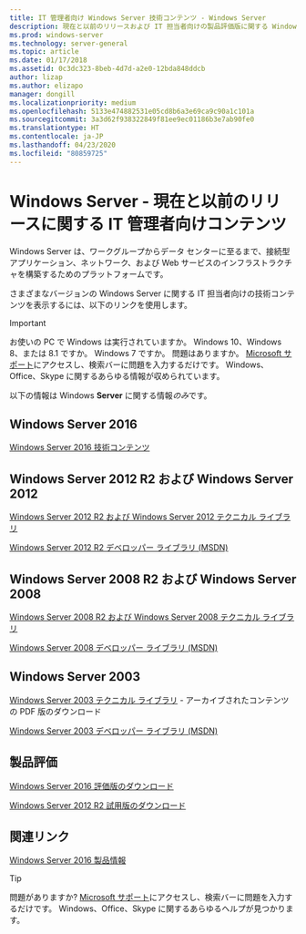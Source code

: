 ```yaml
---
title: IT 管理者向け Windows Server 技術コンテンツ - Windows Server
description: 現在と以前のリリースおよび IT 担当者向けの製品評価版に関する Windows Server 技術情報を示します。
ms.prod: windows-server
ms.technology: server-general
ms.topic: article
ms.date: 01/17/2018
ms.assetid: 0c3dc323-8beb-4d7d-a2e0-12bda848ddcb
author: lizap
ms.author: elizapo
manager: dongill
ms.localizationpriority: medium
ms.openlocfilehash: 5133e474882531e05cd8b6a3e69ca9c90a1c101a
ms.sourcegitcommit: 3a3d62f938322849f81ee9ec01186b3e7ab90fe0
ms.translationtype: HT
ms.contentlocale: ja-JP
ms.lasthandoff: 04/23/2020
ms.locfileid: "80859725"
---
```

# <a name="windows-server---it-administrator-content-for-current-and-previous-releases"></a>Windows Server - 現在と以前のリリースに関する IT 管理者向けコンテンツ

Windows Server は、ワークグループからデータ センターに至るまで、接続型アプリケーション、ネットワーク、および Web サービスのインフラストラクチャを構築するためのプラットフォームです。

さまざまなバージョンの Windows Server に関する IT 担当者向けの技術コンテンツを表示するには、以下のリンクを使用します。

> [!IMPORTANT]
> お使いの PC で Windows は実行されていますか。 Windows 10、Windows 8、または 8.1 ですか。 Windows 7 ですか。 問題はありますか。 [Microsoft サポート](https://support.microsoft.com)にアクセスし、検索バーに問題を入力するだけです。 Windows、Office、Skype に関するあらゆる情報が収められています。 
> 
> 以下の情報は Windows **Server** に関する情報*のみ*です。

## <a name="windows-server-2016"></a>Windows Server 2016

[Windows Server 2016 技術コンテンツ](windows-server-2016.md)

## <a name="windows-server-2012-r2-and-windows-server-2012"></a>Windows Server 2012 R2 および Windows Server 2012

[Windows Server 2012 R2 および Windows Server 2012 テクニカル ライブラリ](/previous-versions/windows/it-pro/windows-server-2012-R2-and-2012/) 

[Windows Server 2012 R2 デベロッパー ライブラリ (MSDN)](https://msdn.microsoft.com/library/dn609939(v=vs.85).aspx) 

## <a name="windows-server-2008-r2-and-windows-server-2008"></a>Windows Server 2008 R2 および Windows Server 2008

[Windows Server 2008 R2 および Windows Server 2008 テクニカル ライブラリ](/previous-versions/windows/it-pro/windows-server-2008-R2-and-2008)
 
[Windows Server 2008 デベロッパー ライブラリ (MSDN)](https://msdn.microsoft.com/library/hh738539.aspx) 

## <a name="windows-server-2003"></a>Windows Server 2003

[Windows Server 2003 テクニカル ライブラリ](https://www.microsoft.com/download/details.aspx?id=53314) - アーカイブされたコンテンツの PDF 版のダウンロード

[Windows Server 2003 デベロッパー ライブラリ (MSDN)](https://msdn.microsoft.com/library/dn792549.aspx)

## <a name="product-evaluations"></a>製品評価

[Windows Server 2016 評価版のダウンロード](https://www.microsoft.com/evalcenter/evaluate-windows-server-2016?i=1) 

[Windows Server 2012 R2 試用版のダウンロード](https://www.microsoft.com/evalcenter/evaluate-windows-server-2012-r2) 

## <a name="related-links"></a>関連リンク
[Windows Server 2016 製品情報](https://www.microsoft.com/cloud-platform/windows-server) 

> [!TIP]
> 問題がありますか? [Microsoft サポート](https://support.microsoft.com)にアクセスし、検索バーに問題を入力するだけです。 Windows、Office、Skype に関するあらゆるヘルプが見つかります。 

